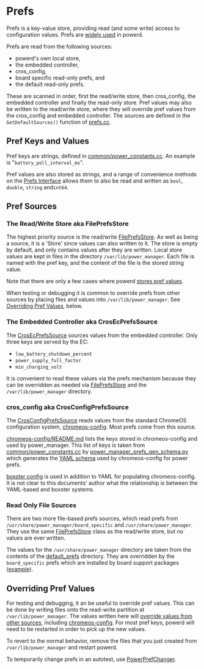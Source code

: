 # Prefs

Prefs is a key-value store, providing read (and some write) access to
configuration values. Prefs are [widely used] in powerd.

Prefs are read from the following sources:

- powerd's own local store,
- the embedded controller,
- cros_config,
- board specific read-only prefs, and
- the default read-only prefs.

These are scanned in order, first the read/write store, then cros_config, the
embedded controller and finally the read-only store. Pref values may also be
written to the read/write store, where they will override pref values from the
cros_config and embedded controller. The sources are defined in the
`GetDefaultSources()` function of [prefs.cc].

[prefs.cc]: ../common/prefs.cc
[chromeos-config]: ../../chromeos-config

## Pref Keys and Values

Pref keys are strings, defined in [common/power_constants.cc]. An example is
"`battery_poll_interval_ms`".

Pref values are also stored as strings, and a range of convenience methods on
the [Prefs Interface] allows them to also be read and written as `bool`,
`double`, `string` and`int64`.

[widely used]: https://source.chromium.org/search?q=file:powerd%20%2Fprefs.h&ss=chromiumos%2Fchromiumos%2Fcodesearch:src%2F
[common/power_constants.cc]: ../common/power_constants.cc
[prefs interface]: ../common/prefs.h

## Pref Sources

### The Read/Write Store aka FilePrefsStore

The highest priority source is the read/write [FilePrefsStore]. As well as being
a source, it is a 'Store' since values can also written to it. The store is
empty by default, and only contains values after they are written. Local store
values are kept in files in the directory `/var/lib/power_manager`. Each file
is named with the pref key, and the content of the file is the stored string
value.

Note that there are only a few cases where powerd [stores pref values].

When testing or debugging it is common to override prefs from other sources
by placing files and values into `/var/lib/power_manager`. See [Overriding Pref Values](#overriding-pref-values), below.

[fileprefsstore]: ../common/file_prefs_store.h
[`/var/lib/power_manager`]: ../power_manager/common/prefs.cc
[stores pref values]: https://source.chromium.org/search?q=file:powerd%20%2Fprefs.h%20Set(String%7CInt%7CBool%7CDouble)&sq=&ss=chromiumos%2Fchromiumos%2Fcodesearch:src%2F

### The Embedded Controller aka CrosEcPrefsSource

The [CrosEcPrefsSource] sources values from the embedded controller. Only three
keys are served by the EC:

- `low_battery_shutdown_percent`
- `power_supply_full_factor`
- `min_charging_volt`

It is convenient to read these values via the prefs mechanism because they can
be overridden as needed via [FilePrefsStore]  and the `/var/lib/power_manager`
directory.

[crosecprefssource]: ../common/cros_ec_prefs_source.h

### cros_config aka CrosConfigPrefsSource

The [CrosConfigPrefsSource] reads values from the standard ChromeOS
configuration system, [chromeos-config]. Most prefs come from this source.

[chromeos-config/README.md] lists the keys stored in chromeos-config and used by
power_manager. This list of keys is taken from [common/power_constants.cc] by
[power_manager_prefs_gen_schema.py] which generates the [YAML schema] used by
chromeos-config for power prefs.

[boxster config] is used in addition to YAML for populating chromeos-config. It
is not clear to this documents' author what the relationship is between the
YAML-based and boxster systems.

[CrosConfigPrefsSource]: ../common/cros_config_prefs_source.h
[chromeos-config/readme.md]: https://chromium.googlesource.com/chromiumos/platform2/+/HEAD/chromeos-config#power
[power_manager_prefs_gen_schema.py]: ../..//chromeos-config/cros_config_host/power_manager_prefs_gen_schema.py
[yaml schema]: ../../chromeos-config/cros_config_host/power_manager_prefs_schema.yaml
[boxster config]: http://go/boxster-ng

### Read Only File Sources

There are two more file-based prefs sources, which read prefs from
`/usr/share/power_manager/board_specific` and `/usr/share/power_manager`. They
use the same [FilePrefsStore] class as the read/write store, but no values are
ever written.

The values for the `/usr/share/power_manager` directory are taken from the
contents of the [default_prefs] directory. They are overridden by the
`board_specific` prefs which are installed by board support packages
([example]).

[default_prefs]: ../default_prefs
[example]: http://crsrc.org/o/src/overlays/overlay-brya/chromeos-base/chromeos-bsp-brya/chromeos-bsp-brya-0.0.2-r143.ebuild;l=83;drc=4192190dac699b94821f1942467706896ab389c6

## Overriding Pref Values

For testing and debugging, it an be useful to override pref values. This can be
done by writing files onto the read-write partition at `/var/lib/power_manager`.
The values written here will [override values from other sources](
#the-readwrite-store-aka-fileprefsstore), including [chromeos-config]. For most
pref keys, powerd will need to be restarted in order to pick up the new values.

To revert to the normal behavior, remove the files that you just created from
`/var/lib/power_manager` and restart powerd.

To temporarily change prefs in an autotest, use [PowerPrefChanger].

[PowerPrefChanger]: https://chromium.googlesource.com/chromiumos/third_party/autotest/+/HEAD/client/cros/power/power_utils.py
